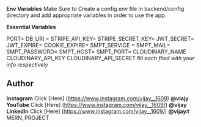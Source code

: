 **Env Variables**
Make Sure to Create a config.env file in backend/config directory and add appropriate variables in order to use the app.

**Essential Variables**

PORT= 
DB_URI = 
STRIPE_API_KEY= 
STRIPE_SECRET_KEY= 
JWT_SECRET= 
JWT_EXPIRE= 
COOKIE_EXPIRE= 
SMPT_SERVICE = 
SMPT_MAIL= 
SMPT_PASSWORD= 
SMPT_HOST= 
SMPT_PORT= 
CLOUDINARY_NAME 
CLOUDINARY_API_KEY 
CLOUDINARY_API_SECRET fill 
*each filed with your info respectively*

## Author
**Instagram** Click [Here] (https://www.instagram.com/vijay__1609) **@viajy**
**YouTube** Click [Here] (https://www.instagram.com/vijay__1609/) **@vijay**
**LinkedIn** Click [Here] (https://www.instagram.com/vijay__1609/) **@vijay**# MERN_PROJECT
